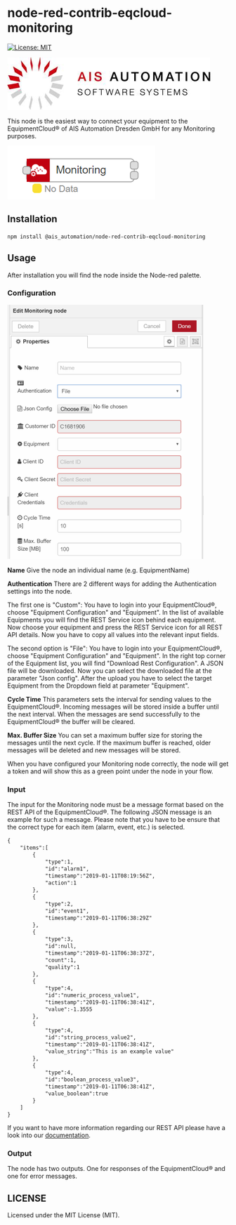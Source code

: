 # node-red-contrib-eqcloud-monitoring
[![License: MIT](https://img.shields.io/badge/License-MIT-yellow.svg)](https://opensource.org/licenses/MIT)

![logo](images/ais_logo.jpg?raw=true)

This node is the easiest way to connect your equipment to the EquipmentCloud® of AIS Automation Dresden GmbH for any Monitoring purposes. 

![node](images/node.PNG?raw=true)

## Installation

`npm install @ais_automation/node-red-contrib-eqcloud-monitoring`

## Usage

After installation you will find the node inside the Node-red palette. 

### Configuration

![node_properties](images/node_properties.PNG?raw=true)

**Name**
Give the node an individual name (e.g. EquipmentName)

**Authentication**
There are 2 different ways for adding the Authentication settings into the node.

The first one is "Custom": You have to login into your EquipmentCloud®, choose "Equipment Configuration" and "Equipment". In the list of available Equipments you will find the REST Service icon behind each equipment. Now choose your equipment and press the REST Service icon for all REST API details. Now you have to copy all values into the relevant input fields.

The second option is "File": You have to login into your EquipmentCloud®, choose "Equipment Configuration" and "Equipment". In the right top corner of the Equipment list, you will find "Download Rest Configuration". A JSON file will be downloaded. Now you can select the downloaded file at the parameter "Json config". After the upload you have to select the target Equipment from the Dropdown field at parameter "Equipment".

**Cycle Time**
This parameters sets the interval for sending values to the EquipmentCloud®. Incoming messages will be stored inside a buffer until the next interval. When the messages are send successfully to the EquipmentCloud® the buffer will be cleared.

**Max. Buffer Size**
You can set a maximum buffer size for storing the messages until the next cycle. If the maximum buffer is reached, older messages will be deleted and new messages will be stored.

When you have configured your Monitoring node correctly, the node will get a token and will show this as a green point under the node in your flow.

### Input 

The input for the Monitoring node must be a message format based on the REST API of the EquipmentCloud®. The following JSON message is an example for such a message. Please note that you have to be ensure that the correct type for each item (alarm, event, etc.) is selected.
```
{
    "items":[
        {
            "type":1,
            "id":"alarm1",
            "timestamp":"2019-01-11T08:19:56Z",
            "action":1
        },
        {
            "type":2,
            "id":"event1",
            "timestamp":"2019-01-11T06:38:29Z"
        },
        {
            "type":3, 
            "id":null,
            "timestamp":"2019-01-11T06:38:37Z",
            "count":1,
            "quality":1
        },
        {
            "type":4,
            "id":"numeric_process_value1",
            "timestamp":"2019-01-11T06:38:41Z",
            "value":-1.3555
        },
        {
            "type":4,
            "id":"string_process_value2",
            "timestamp":"2019-01-11T06:38:41Z",
            "value_string":"This is an example value"
        },
        {
            "type":4,
            "id":"boolean_process_value3",
            "timestamp":"2019-01-11T06:38:41Z",
            "value_boolean":true
        }
    ]
} 
```

If you want to have more information regarding our REST API please have a look into our [documentation](https://eqcloud.ais-automation.com/i/eqcloud/doc/Rest_API.pdf "documentation").

### Output

The node has two outputs. One for responses of the EquipmentCloud® and one for error messages.


## LICENSE

Licensed under the MIT License (MIT).
